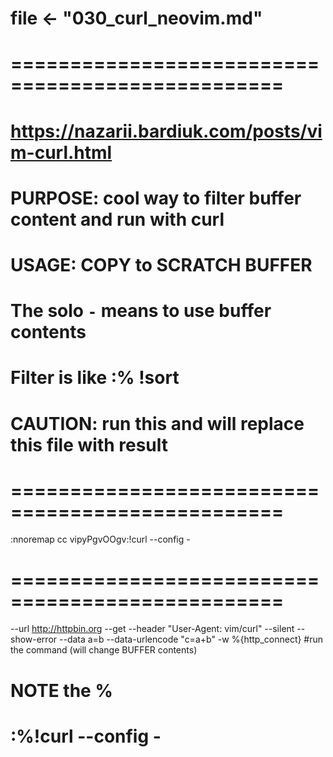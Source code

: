 #   file <- "030_curl_neovim.md"

# =================================================
# https://nazarii.bardiuk.com/posts/vim-curl.html

#   PURPOSE:    cool way to filter buffer content and run with curl
#   USAGE:      COPY to SCRATCH BUFFER
#   
#   The solo `-` means to use buffer contents
#   Filter is like :% !sort
#   CAUTION:   run this and will replace this file with result

# =================================================
:nnoremap <leader>cc vipyPgvO<Esc>O<Esc>gv:!curl --config -<CR>
# =================================================

--url http://httpbin.org
--get
--header  "User-Agent: vim/curl"
--silent
--show-error
--data a=b
--data-urlencode "c=a+b"
-w %{http_connect}
#run the command (will change BUFFER contents)

# NOTE the %
#     :%!curl --config -



